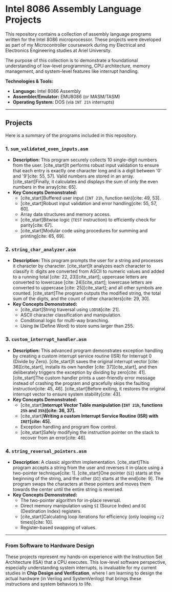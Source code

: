 # Intel 8086 Assembly Language Projects

This repository contains a collection of assembly language programs written for the Intel 8086 microprocessor. These projects were developed as part of my Microcontroller coursework during my Electrical and Electronics Engineering studies at Ariel University.

The purpose of this collection is to demonstrate a foundational understanding of low-level programming, CPU architecture, memory management, and system-level features like interrupt handling.

**Technologies & Tools:**
* **Language:** Intel 8086 Assembly
* **Assembler/Emulator:** EMU8086 (or MASM/TASM)
* **Operating System:** DOS (via `INT 21h` interrupts)

---

## Projects

Here is a summary of the programs included in this repository.

### 1. `sum_validated_even_inputs.asm`
* **Description:** This program securely collects 10 single-digit numbers from the user. [cite_start]It performs robust input validation to ensure that each entry is exactly one character long and is a digit between '0' and '9'[cite: 55, 57]. Valid numbers are stored in an array. [cite_start]Finally, it calculates and displays the sum of only the even numbers in the array[cite: 65].
* **Key Concepts Demonstrated:**
    * [cite_start]Buffered user input (`INT 21h`, function `0Ah`)[cite: 49, 53].
    * [cite_start]Robust input validation and error handling[cite: 55, 57, 60].
    * Array data structures and memory access.
    * [cite_start]Bitwise logic (`TEST` instruction) to efficiently check for parity[cite: 67].
    * [cite_start]Modular code using procedures for summing and printing[cite: 65, 69].

### 2. `string_char_analyzer.asm`
* **Description:** This program prompts the user for a string and processes it character by character. [cite_start]It analyzes each character to classify it: digits are converted from ASCII to numeric values and added to a running total [cite: 22, 23][cite_start]; uppercase letters are converted to lowercase [cite: 24][cite_start]; lowercase letters are converted to uppercase [cite: 25][cite_start]; and all other symbols are counted. [cite_start]The program outputs the modified string, the total sum of the digits, and the count of other characters[cite: 29, 30].
* **Key Concepts Demonstrated:**
    * [cite_start]String traversal using `LODSB`[cite: 21].
    * ASCII character classification and manipulation.
    * Conditional logic for multi-way branching.
    * Using `DW` (Define Word) to store sums larger than 255.

### 3. `custom_interrupt_handler.asm`
* **Description:** This advanced program demonstrates exception handling by creating a custom interrupt service routine (ISR) for Interrupt 0 (Divide by Zero). [cite_start]It saves the original interrupt vector [cite: 36][cite_start], installs its own handler [cite: 37][cite_start], and then deliberately triggers the exception by dividing by zero[cite: 41]. [cite_start]The custom handler prints a user-friendly error message instead of crashing the program and gracefully skips the faulting instruction[cite: 45, 46]. [cite_start]Before exiting, it restores the original interrupt vector to ensure system stability[cite: 43].
* **Key Concepts Demonstrated:**
    * [cite_start]**Interrupt Vector Table manipulation (`INT 21h`, functions `25h` and `35h`)[cite: 36, 37].**
    * [cite_start]**Writing a custom Interrupt Service Routine (ISR) with `IRET`[cite: 45].**
    * Exception handling and program flow control.
    * [cite_start]Safely modifying the instruction pointer on the stack to recover from an error[cite: 46].

### 4. `string_reversal_pointers.asm`
* **Description:** A classic algorithm implementation. [cite_start]This program accepts a string from the user and reverses it in-place using a two-pointer technique[cite: 1]. [cite_start]One pointer (`SI`) starts at the beginning of the string, and the other (`DI`) starts at the end[cite: 9]. The program swaps the characters at these pointers and moves them towards the center until the entire string is reversed.
* **Key Concepts Demonstrated:**
    * The two-pointer algorithm for in-place reversal.
    * Direct memory manipulation using `SI` (Source Index) and `DI` (Destination Index) registers.
    * [cite_start]Calculating loop iterations for efficiency (only looping `n/2` times)[cite: 10].
    * Register-based swapping of values.

---

### From Software to Hardware Design

These projects represent my hands-on experience with the Instruction Set Architecture (ISA) that a CPU executes. This low-level software perspective, especially understanding system interrupts, is invaluable for my current studies in **Chip Design and Verification**, where I am learning to design the actual hardware (in Verilog and SystemVerilog) that brings these instructions and system behaviors to life.
